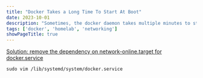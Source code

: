 ```yaml
---
title: "Docker Takes a Long Time To Start At Boot"
date: 2023-10-01
description: "Sometimes, the docker daemon takes multiple minutes to start on boot. This is a solution to fix that."
tags: ['docker', 'homelab', 'networking']
showPageTitle: true
---
```


[Solution: remove the dependency on network-online.target for docker.service](https://superuser.com/questions/1356698/docker-service-takes-1-minute-and-30-seconds-causing-slow-boot)

```sudo vim /lib/systemd/system/docker.service```
